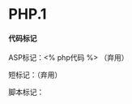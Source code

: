 # PHP.1

#### 代码标记

ASP标记：<% php代码 %> （弃用）

短标记：<? php代码 ?>（弃用）

脚本标记：<script language='php'></script><script>

标准标记：<? php

​		php代码				

​		?>（常用）

## 变量

​	在php中不需要任何关键字定义（赋值）

定义：$ var;

访问：echo $var;

删除：unset($var);	释放内存

#### 预定义变量（都是数组）

$_…

#### 可变变量

​	若一个变量保存的值刚好是另一变量的名字，那么可直接通过访问一个变量得到另一变量的值

$a = 'b';

$b = 'bb';

$$a == $b  输出为'bb'



<font color='blue'>值传递：两个变量无关</font>

<font color='blue'>引用传递&：两个变量指向同一个内存空间</font>

## 常量

定义：1. define ('常量名', 常量值);	（可定义特殊常量）

​	    2.const 常量名 = 值;	（建议）

区别：1.在于访问权限不同

​	    2.echo constant('特殊常量名');

#### 系统常量

#### 系统魔术常量

​	值通常会随着环境变化

## 数据类型

复合：对象类型 object  存放对象

​	    数组类型 array  存储多个数据

特殊：资源类型 resource  存放资源数据（PHP外部数据，如数据库、文件）

​	    空类型 NULL

<font color='blue'>字符串转数值</font>

1. 以字母开头永远为0

2. 以数字开头，渠道碰到字符为止（不会同时包含两个小数点）

<font color='blue'>强制转换NULL用unset()</font>

使用 is_数据类型(变量名) 来判断类型

Bool类型不能用echo查看，使用var_dump(var1, var2, ...)

var_dump(is_XXX(var));

<font color='blue'>与强制转换不同</font>

1. 强制转换不会处理实际存储的内容
2. Settype会

Gettype(变量名)	获取类型

Settype(变量名, 类型)	设定类型

## 运算符

连接运算符： . ：将两个字符串连接在一起

​			.= ：复合运算，将左与右连接起来再赋值给左

错误抑制符（在上线时通常会用，开发时不用）：@：在可能报错的表达式前使用

## 语法

##### 流程控制替代语法 ——分支

##### 								——循环

​	php本身是嵌入到HTML中的脚本语言，需要在HTML中书写一些关于判断或者循环的结构语法，必须复合PHP规范，需要HTML与PHP混搭，若使用原始PHP代码则非常不美观。

不美观的样子：‘{}’

<?php	php代码	{?>

​	html代码、php代码

<?php  }?>

替代的样子，可以不书写{}：

for( ; ; ){		-->		for( ; ; ):

}						 endfor;

<?php  for(;;):?>

<?php  endfor;?>

等，同一模式：

1. { -> :
2. } -> end+(if/switch/for/while/foreach/...)

## 文件

 ## 错误处理

两种方式设置当前脚本的错误处理：

1. php.ini 文件中——Display_errors

   ​			 ——Error_reporting

2. 运行的php脚本中去设置——Ini_set()，比配置文件级别高（通常在代码中进行控制）

#### 错误日志——error_log配置项

自定义错误处理

## 字符串



## 函数

#### 可变函数

当前有一个函数所保存的值，刚好是一个函数的名字，则可以使用 变量() 来充当函数名使用——回调函数

echo _LINE_,_FUNCTION_;

#### 匿名函数

$变量 = Function(){ };

调用：$变量();

#### 伪类型

​	帮助更好的查看操作手册从而方便学习

Mixed：混合的，可以是多种数据类型

Number：数值的，可以是任意数值类型

​	它们传入或返回的值可能未来需要改变

#### 常用系统函数

#### 常用数学函数

#### 有关函数的函数



## 数组

定义：

1. （最常用）$变量 = array( , , , ...);
2.  $变量 = [ , , ,...];
3. （隐形定义）$变量[下标] = 值；

特点：

1. 下标可以为整数或字符串
2. 
3.  不同下标可以混合存在：混合数组
4.  数组元素顺序以放入顺序为准，与下标无关
5.  数字下标的自增长特性
6. 特殊值下标的自动转换        true->1，false->0，null->空，等